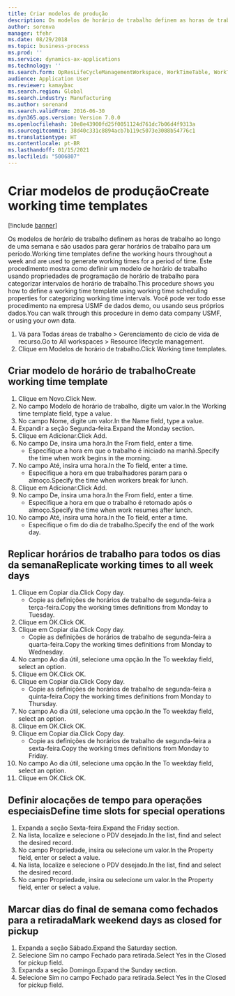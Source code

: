 ```yaml
---
title: Criar modelos de produção
description: Os modelos de horário de trabalho definem as horas de trabalho ao longo de uma semana e são usados para gerar horários de trabalho para um período.
author: sorenva
manager: tfehr
ms.date: 08/29/2018
ms.topic: business-process
ms.prod: ''
ms.service: dynamics-ax-applications
ms.technology: ''
ms.search.form: OpResLifeCycleManagementWorkspace, WorkTimeTable, WorkTimeCopyDayDialog, WorkPeriodTemplate
audience: Application User
ms.reviewer: kamaybac
ms.search.region: Global
ms.search.industry: Manufacturing
ms.author: sorenand
ms.search.validFrom: 2016-06-30
ms.dyn365.ops.version: Version 7.0.0
ms.openlocfilehash: 10e8e43900fd25f0051124d761dc7b06d4f9313a
ms.sourcegitcommit: 38d40c331c8894acb7b119c5073e3088b54776c1
ms.translationtype: HT
ms.contentlocale: pt-BR
ms.lasthandoff: 01/15/2021
ms.locfileid: "5006807"
---
```

# <a name="create-working-time-templates"></a><span data-ttu-id="c7d8f-103">Criar modelos de produção</span><span class="sxs-lookup"><span data-stu-id="c7d8f-103">Create working time templates</span></span>

[!include [banner](../../includes/banner.md)]

<span data-ttu-id="c7d8f-104">Os modelos de horário de trabalho definem as horas de trabalho ao longo de uma semana e são usados para gerar horários de trabalho para um período.</span><span class="sxs-lookup"><span data-stu-id="c7d8f-104">Working time templates define the working hours throughout a week and are used to generate working times for a period of time.</span></span> <span data-ttu-id="c7d8f-105">Este procedimento mostra como definir um modelo de horário de trabalho usando propriedades de programação de horário de trabalho para categorizar intervalos de horário de trabalho.</span><span class="sxs-lookup"><span data-stu-id="c7d8f-105">This procedure shows you how to define a working time template using working time scheduling properties for categorizing working time intervals.</span></span> <span data-ttu-id="c7d8f-106">Você pode ver todo esse procedimento na empresa USMF de dados demo, ou usando seus próprios dados.</span><span class="sxs-lookup"><span data-stu-id="c7d8f-106">You can walk through this procedure in demo data company USMF, or using your own data.</span></span>

1. <span data-ttu-id="c7d8f-107">Vá para Todas áreas de trabalho > Gerenciamento de ciclo de vida de recurso.</span><span class="sxs-lookup"><span data-stu-id="c7d8f-107">Go to All workspaces > Resource lifecycle management.</span></span>
2. <span data-ttu-id="c7d8f-108">Clique em Modelos de horário de trabalho.</span><span class="sxs-lookup"><span data-stu-id="c7d8f-108">Click Working time templates.</span></span>

## <a name="create-working-time-template"></a><span data-ttu-id="c7d8f-109">Criar modelo de horário de trabalho</span><span class="sxs-lookup"><span data-stu-id="c7d8f-109">Create working time template</span></span>
1. <span data-ttu-id="c7d8f-110">Clique em Novo.</span><span class="sxs-lookup"><span data-stu-id="c7d8f-110">Click New.</span></span>
2. <span data-ttu-id="c7d8f-111">No campo Modelo de horário de trabalho, digite um valor.</span><span class="sxs-lookup"><span data-stu-id="c7d8f-111">In the Working time template field, type a value.</span></span>
3. <span data-ttu-id="c7d8f-112">No campo Nome, digite um valor.</span><span class="sxs-lookup"><span data-stu-id="c7d8f-112">In the Name field, type a value.</span></span>
4. <span data-ttu-id="c7d8f-113">Expandir a seção Segunda-feira.</span><span class="sxs-lookup"><span data-stu-id="c7d8f-113">Expand the Monday section.</span></span>
5. <span data-ttu-id="c7d8f-114">Clique em Adicionar.</span><span class="sxs-lookup"><span data-stu-id="c7d8f-114">Click Add.</span></span>
6. <span data-ttu-id="c7d8f-115">No campo De, insira uma hora.</span><span class="sxs-lookup"><span data-stu-id="c7d8f-115">In the From field, enter a time.</span></span>
    * <span data-ttu-id="c7d8f-116">Especifique a hora em que o trabalho é iniciado na manhã.</span><span class="sxs-lookup"><span data-stu-id="c7d8f-116">Specify the time when work begins in the morning.</span></span>  
7. <span data-ttu-id="c7d8f-117">No campo Até, insira uma hora.</span><span class="sxs-lookup"><span data-stu-id="c7d8f-117">In the To field, enter a time.</span></span>
    * <span data-ttu-id="c7d8f-118">Especifique a hora em que trabalhadores param para o almoço.</span><span class="sxs-lookup"><span data-stu-id="c7d8f-118">Specify the time when workers break for lunch.</span></span>  
8. <span data-ttu-id="c7d8f-119">Clique em Adicionar.</span><span class="sxs-lookup"><span data-stu-id="c7d8f-119">Click Add.</span></span>
9. <span data-ttu-id="c7d8f-120">No campo De, insira uma hora.</span><span class="sxs-lookup"><span data-stu-id="c7d8f-120">In the From field, enter a time.</span></span>
    * <span data-ttu-id="c7d8f-121">Especifique a hora em que o trabalho é retomado após o almoço.</span><span class="sxs-lookup"><span data-stu-id="c7d8f-121">Specify the time when work resumes after lunch.</span></span>  
10. <span data-ttu-id="c7d8f-122">No campo Até, insira uma hora.</span><span class="sxs-lookup"><span data-stu-id="c7d8f-122">In the To field, enter a time.</span></span>
    * <span data-ttu-id="c7d8f-123">Especifique o fim do dia de trabalho.</span><span class="sxs-lookup"><span data-stu-id="c7d8f-123">Specify the end of the work day.</span></span>  

## <a name="replicate-working-times-to-all-week-days"></a><span data-ttu-id="c7d8f-124">Replicar horários de trabalho para todos os dias da semana</span><span class="sxs-lookup"><span data-stu-id="c7d8f-124">Replicate working times to all week days</span></span>
1. <span data-ttu-id="c7d8f-125">Clique em Copiar dia.</span><span class="sxs-lookup"><span data-stu-id="c7d8f-125">Click Copy day.</span></span>
    * <span data-ttu-id="c7d8f-126">Copie as definições de horários de trabalho de segunda-feira a terça-feira.</span><span class="sxs-lookup"><span data-stu-id="c7d8f-126">Copy the working times definitions from Monday to Tuesday.</span></span>  
2. <span data-ttu-id="c7d8f-127">Clique em OK.</span><span class="sxs-lookup"><span data-stu-id="c7d8f-127">Click OK.</span></span>
3. <span data-ttu-id="c7d8f-128">Clique em Copiar dia.</span><span class="sxs-lookup"><span data-stu-id="c7d8f-128">Click Copy day.</span></span>
    * <span data-ttu-id="c7d8f-129">Copie as definições de horários de trabalho de segunda-feira a quarta-feira.</span><span class="sxs-lookup"><span data-stu-id="c7d8f-129">Copy the working times definitions from Monday to Wednesday.</span></span>  
4. <span data-ttu-id="c7d8f-130">No campo Ao dia útil, selecione uma opção.</span><span class="sxs-lookup"><span data-stu-id="c7d8f-130">In the To weekday field, select an option.</span></span>
5. <span data-ttu-id="c7d8f-131">Clique em OK.</span><span class="sxs-lookup"><span data-stu-id="c7d8f-131">Click OK.</span></span>
6. <span data-ttu-id="c7d8f-132">Clique em Copiar dia.</span><span class="sxs-lookup"><span data-stu-id="c7d8f-132">Click Copy day.</span></span>
    * <span data-ttu-id="c7d8f-133">Copie as definições de horários de trabalho de segunda-feira a quinta-feira.</span><span class="sxs-lookup"><span data-stu-id="c7d8f-133">Copy the working times definitions from Monday to Thursday.</span></span>  
7. <span data-ttu-id="c7d8f-134">No campo Ao dia útil, selecione uma opção.</span><span class="sxs-lookup"><span data-stu-id="c7d8f-134">In the To weekday field, select an option.</span></span>
8. <span data-ttu-id="c7d8f-135">Clique em OK.</span><span class="sxs-lookup"><span data-stu-id="c7d8f-135">Click OK.</span></span>
9. <span data-ttu-id="c7d8f-136">Clique em Copiar dia.</span><span class="sxs-lookup"><span data-stu-id="c7d8f-136">Click Copy day.</span></span>
    * <span data-ttu-id="c7d8f-137">Copie as definições de horários de trabalho de segunda-feira a sexta-feira.</span><span class="sxs-lookup"><span data-stu-id="c7d8f-137">Copy the working times definitions from Monday to Friday.</span></span>  
10. <span data-ttu-id="c7d8f-138">No campo Ao dia útil, selecione uma opção.</span><span class="sxs-lookup"><span data-stu-id="c7d8f-138">In the To weekday field, select an option.</span></span>
11. <span data-ttu-id="c7d8f-139">Clique em OK.</span><span class="sxs-lookup"><span data-stu-id="c7d8f-139">Click OK.</span></span>

## <a name="define-time-slots-for-special-operations"></a><span data-ttu-id="c7d8f-140">Definir alocações de tempo para operações especiais</span><span class="sxs-lookup"><span data-stu-id="c7d8f-140">Define time slots for special operations</span></span>
1. <span data-ttu-id="c7d8f-141">Expanda a seção Sexta-feira.</span><span class="sxs-lookup"><span data-stu-id="c7d8f-141">Expand the Friday section.</span></span>
2. <span data-ttu-id="c7d8f-142">Na lista, localize e selecione o PDV desejado.</span><span class="sxs-lookup"><span data-stu-id="c7d8f-142">In the list, find and select the desired record.</span></span>
3. <span data-ttu-id="c7d8f-143">No campo Propriedade, insira ou selecione um valor.</span><span class="sxs-lookup"><span data-stu-id="c7d8f-143">In the Property field, enter or select a value.</span></span>
4. <span data-ttu-id="c7d8f-144">Na lista, localize e selecione o PDV desejado.</span><span class="sxs-lookup"><span data-stu-id="c7d8f-144">In the list, find and select the desired record.</span></span>
5. <span data-ttu-id="c7d8f-145">No campo Propriedade, insira ou selecione um valor.</span><span class="sxs-lookup"><span data-stu-id="c7d8f-145">In the Property field, enter or select a value.</span></span>

## <a name="mark-weekend-days-as-closed-for-pickup"></a><span data-ttu-id="c7d8f-146">Marcar dias do final de semana como fechados para a retirada</span><span class="sxs-lookup"><span data-stu-id="c7d8f-146">Mark weekend days as closed for pickup</span></span>
1. <span data-ttu-id="c7d8f-147">Expanda a seção Sábado.</span><span class="sxs-lookup"><span data-stu-id="c7d8f-147">Expand the Saturday section.</span></span>
2. <span data-ttu-id="c7d8f-148">Selecione Sim no campo Fechado para retirada.</span><span class="sxs-lookup"><span data-stu-id="c7d8f-148">Select Yes in the Closed for pickup field.</span></span>
3. <span data-ttu-id="c7d8f-149">Expanda a seção Domingo.</span><span class="sxs-lookup"><span data-stu-id="c7d8f-149">Expand the Sunday section.</span></span>
4. <span data-ttu-id="c7d8f-150">Selecione Sim no campo Fechado para retirada.</span><span class="sxs-lookup"><span data-stu-id="c7d8f-150">Select Yes in the Closed for pickup field.</span></span>

